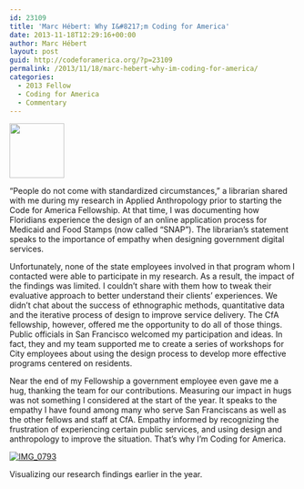 ```yaml
---
id: 23109
title: 'Marc Hébert: Why I&#8217;m Coding for America'
date: 2013-11-18T12:29:16+00:00
author: Marc Hébert
layout: post
guid: http://codeforamerica.org/?p=23109
permalink: /2013/11/18/marc-hebert-why-im-coding-for-america/
categories:
  - 2013 Fellow
  - Coding for America
  - Commentary
---
```

<div class="shortcode-show-avatar ">
  <img alt='' src='https://secure.gravatar.com/avatar/ae98c31817f6ae864a9f0646f1548728?s=96&d=https%3A%2F%2Fsecure.gravatar.com%2Favatar%2Fad516503a11cd5ca435acc9bb6523536%3Fs%3D96&r=G' class='avatar avatar-96 photo' height='96' width='96' />
</div>

“People do not come with standardized circumstances,” a librarian shared with me during my research in Applied Anthropology prior to starting the Code for America Fellowship. At that time, I was documenting how Floridians experience the design of an online application process for Medicaid and Food Stamps (now called “SNAP”). The librarian’s statement speaks to the importance of empathy when designing government digital services.

Unfortunately, none of the state employees involved in that program whom I contacted were able to participate in my research. As a result, the impact of the findings was limited. I couldn’t share with them how to tweak their evaluative approach to better understand their clients’ experiences. We didn’t chat about the success of ethnographic methods, quantitative data and the iterative process of design to improve service delivery. The CfA fellowship, however, offered me the opportunity to do all of those things. Public officials in San Francisco welcomed my participation and ideas. In fact, they and my team supported me to create a series of workshops for City employees about using the design process to develop more effective programs centered on residents.

Near the end of my Fellowship a government employee even gave me a hug, thanking the team for our contributions. Measuring our impact in hugs was not something I considered at the start of the year. It speaks to the empathy I have found among many who serve San Franciscans as well as the other fellows and staff at CfA. Empathy informed by recognizing the frustration of experiencing certain public services, and using design and anthropology to improve the situation. That’s why I’m Coding for America.

[<img class="alignnone size-medium wp-image-27745" alt="IMG_0793" src="http://www.codeforamerica.org/wp-content/uploads/2013/11/IMG_0793-267x300.jpg" />](http://www.codeforamerica.org/wp-content/uploads/2013/11/IMG_0793.jpg)

Visualizing our research findings earlier in the year.